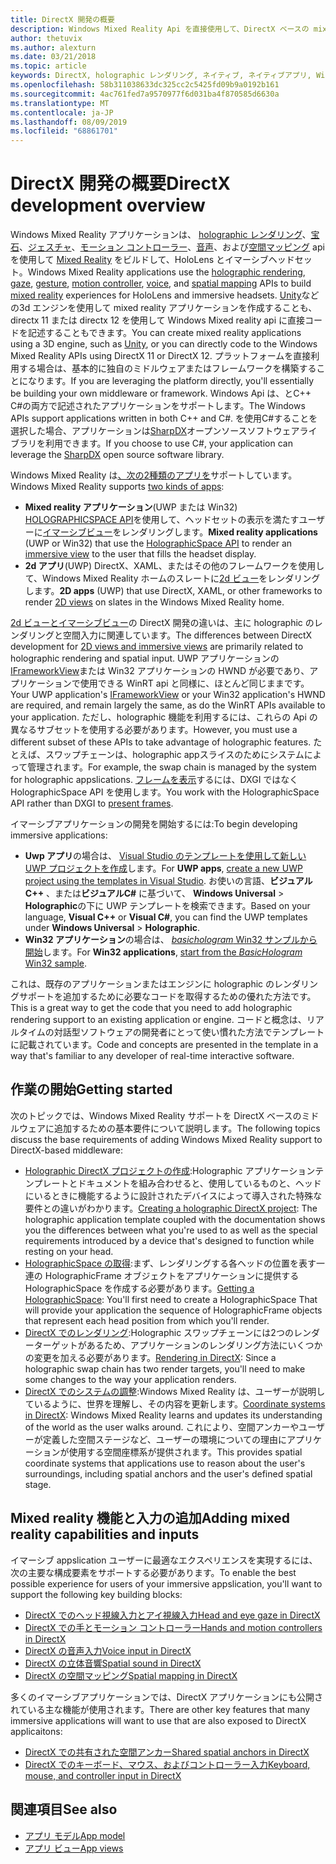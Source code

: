 ```yaml
---
title: DirectX 開発の概要
description: Windows Mixed Reality Api を直接使用して、DirectX ベースの mixed reality エンジンを構築します。
author: thetuvix
ms.author: alexturn
ms.date: 03/21/2018
ms.topic: article
keywords: DirectX, holographic レンダリング, ネイティブ, ネイティブアプリ, WinRT, WinRT アプリ, プラットフォーム Api, カスタムエンジン, ミドルウェア
ms.openlocfilehash: 58b311038633dc325cc2c5425fd09b9a0192b161
ms.sourcegitcommit: 4ac761fed7a9570977f6d031ba4f870585d6630a
ms.translationtype: MT
ms.contentlocale: ja-JP
ms.lasthandoff: 08/09/2019
ms.locfileid: "68861701"
---
```

# <a name="directx-development-overview"></a><span data-ttu-id="102ff-104">DirectX 開発の概要</span><span class="sxs-lookup"><span data-stu-id="102ff-104">DirectX development overview</span></span>


<span data-ttu-id="102ff-105">Windows Mixed Reality アプリケーションは、 [holographic レンダリング](rendering.md)、[宝石](gaze.md)、[ジェスチャ](gestures.md)、[モーション コントローラー](motion-controllers.md)、[音声](voice-input.md)、および[空間マッピング](spatial-mapping.md) api を使用して [Mixed Reality](mixed-reality.md) をビルドして、HoloLens とイマーシブヘッドセット。</span><span class="sxs-lookup"><span data-stu-id="102ff-105">Windows Mixed Reality applications use the [holographic rendering](rendering.md), [gaze](gaze.md), [gesture](gestures.md), [motion controller](motion-controllers.md), [voice](voice-input.md), and [spatial mapping](spatial-mapping.md) APIs to build [mixed reality](mixed-reality.md) experiences for HoloLens and immersive headsets.</span></span> <span data-ttu-id="102ff-106">[Unity](unity-development-overview.md)などの3d エンジンを使用して mixed reality アプリケーションを作成することも、directx 11 または directx 12 を使用して Windows Mixed reality api に直接コードを記述することもできます。</span><span class="sxs-lookup"><span data-stu-id="102ff-106">You can create mixed reality applications using a 3D engine, such as [Unity](unity-development-overview.md), or you can directly code to the Windows Mixed Reality APIs using DirectX 11 or DirectX 12.</span></span> <span data-ttu-id="102ff-107">プラットフォームを直接利用する場合は、基本的に独自のミドルウェアまたはフレームワークを構築することになります。</span><span class="sxs-lookup"><span data-stu-id="102ff-107">If you are leveraging the platform directly, you'll essentially be building your own middleware or framework.</span></span> <span data-ttu-id="102ff-108">Windows Api は、とC++ C#の両方で記述されたアプリケーションをサポートします。</span><span class="sxs-lookup"><span data-stu-id="102ff-108">The Windows APIs support applications written in both C++ and C#.</span></span> <span data-ttu-id="102ff-109">を使用C#することを選択した場合、アプリケーションは[SharpDX](http://sharpdx.org/)オープンソースソフトウェアライブラリを利用できます。</span><span class="sxs-lookup"><span data-stu-id="102ff-109">If you choose to use C#, your application can leverage the [SharpDX](http://sharpdx.org/) open source software library.</span></span>


<span data-ttu-id="102ff-110">Windows Mixed Reality は[、次の2種類のアプリを](app-views.md)サポートしています。</span><span class="sxs-lookup"><span data-stu-id="102ff-110">Windows Mixed Reality supports [two kinds of apps](app-views.md):</span></span>
* <span data-ttu-id="102ff-111">**Mixed reality アプリケーション**(UWP または Win32) [HOLOGRAPHICSPACE API](getting-a-holographicspace.md)を使用して、ヘッドセットの表示を満たすユーザーに[イマーシブビュー](app-views.md)をレンダリングします。</span><span class="sxs-lookup"><span data-stu-id="102ff-111">**Mixed reality applications** (UWP or Win32) that use the [HolographicSpace API](getting-a-holographicspace.md) to render an [immersive view](app-views.md) to the user that fills the headset display.</span></span>
* <span data-ttu-id="102ff-112">**2d アプリ**(UWP) DirectX、XAML、またはその他のフレームワークを使用して、Windows Mixed Reality ホームのスレートに[2d ビュー](app-views.md#2d-views)をレンダリングします。</span><span class="sxs-lookup"><span data-stu-id="102ff-112">**2D apps** (UWP) that use DirectX, XAML, or other frameworks to render [2D views](app-views.md#2d-views) on slates in the Windows Mixed Reality home.</span></span>


<span data-ttu-id="102ff-113">[2d ビューとイマーシブビュー](app-views.md)の DirectX 開発の違いは、主に holographic のレンダリングと空間入力に関連しています。</span><span class="sxs-lookup"><span data-stu-id="102ff-113">The differences between DirectX development for [2D views and immersive views](app-views.md) are primarily related to holographic rendering and spatial input.</span></span> <span data-ttu-id="102ff-114">UWP アプリケーションの[IFrameworkView](https://msdn.microsoft.com/library/windows/apps/windows.applicationmodel.core.iframeworkview.aspx)または Win32 アプリケーションの HWND が必要であり、アプリケーションで使用できる WinRT api と同様に、ほとんど同じままです。</span><span class="sxs-lookup"><span data-stu-id="102ff-114">Your UWP application's [IFrameworkView](https://msdn.microsoft.com/library/windows/apps/windows.applicationmodel.core.iframeworkview.aspx) or your Win32 application's HWND are required, and remain largely the same, as do the WinRT APIs available to your application.</span></span> <span data-ttu-id="102ff-115">ただし、holographic 機能を利用するには、これらの Api の異なるサブセットを使用する必要があります。</span><span class="sxs-lookup"><span data-stu-id="102ff-115">However, you must use a different subset of these APIs to take advantage of holographic features.</span></span> <span data-ttu-id="102ff-116">たとえば、スワップチェーンは、holographic appスライスのためにシステムによって管理されます。</span><span class="sxs-lookup"><span data-stu-id="102ff-116">For example, the swap chain is managed by the system for holographic appslications.</span></span> <span data-ttu-id="102ff-117">[フレームを表示](rendering-in-directx.md)するには、DXGI ではなく HolographicSpace API を使用します。</span><span class="sxs-lookup"><span data-stu-id="102ff-117">You work with the HolographicSpace API rather than DXGI to [present frames](rendering-in-directx.md).</span></span>

<span data-ttu-id="102ff-118">イマーシブアプリケーションの開発を開始するには:</span><span class="sxs-lookup"><span data-stu-id="102ff-118">To begin developing immersive applications:</span></span>
* <span data-ttu-id="102ff-119">**Uwp アプリ**の場合は、 [Visual Studio のテンプレートを使用して新しい UWP プロジェクトを作成](creating-a-holographic-directx-project.md)します。</span><span class="sxs-lookup"><span data-stu-id="102ff-119">For **UWP apps**, [create a new UWP project using the templates in Visual Studio](creating-a-holographic-directx-project.md).</span></span> <span data-ttu-id="102ff-120">お使いの言語、**ビジュアルC++**  、または**ビジュアルC#** に基づいて、 **Windows Universal** > **Holographic**の下に UWP テンプレートを検索できます。</span><span class="sxs-lookup"><span data-stu-id="102ff-120">Based on your language, **Visual C++** or **Visual C#**, you can find the UWP templates under **Windows Universal** > **Holographic**.</span></span>
* <span data-ttu-id="102ff-121">**Win32 アプリケーション**の場合は、 [ *basichologram* Win32 サンプルから開始](creating-a-holographic-directx-project.md#creating-a-win32-project)します。</span><span class="sxs-lookup"><span data-stu-id="102ff-121">For **Win32 applications**, [start from the *BasicHologram* Win32 sample](creating-a-holographic-directx-project.md#creating-a-win32-project).</span></span>

<span data-ttu-id="102ff-122">これは、既存のアプリケーションまたはエンジンに holographic のレンダリングサポートを追加するために必要なコードを取得するための優れた方法です。</span><span class="sxs-lookup"><span data-stu-id="102ff-122">This is a great way to get the code that you need to add holographic rendering support to an existing application or engine.</span></span> <span data-ttu-id="102ff-123">コードと概念は、リアルタイムの対話型ソフトウェアの開発者にとって使い慣れた方法でテンプレートに記載されています。</span><span class="sxs-lookup"><span data-stu-id="102ff-123">Code and concepts are presented in the template in a way that's familiar to any developer of real-time interactive software.</span></span>


## <a name="getting-started"></a><span data-ttu-id="102ff-124">作業の開始</span><span class="sxs-lookup"><span data-stu-id="102ff-124">Getting started</span></span>

<span data-ttu-id="102ff-125">次のトピックでは、Windows Mixed Reality サポートを DirectX ベースのミドルウェアに追加するための基本要件について説明します。</span><span class="sxs-lookup"><span data-stu-id="102ff-125">The following topics discuss the base requirements of adding Windows Mixed Reality support to DirectX-based middleware:</span></span>

* <span data-ttu-id="102ff-126">[Holographic DirectX プロジェクトの作成](creating-a-holographic-directx-project.md):Holographic アプリケーションテンプレートとドキュメントを組み合わせると、使用しているものと、ヘッドにいるときに機能するように設計されたデバイスによって導入された特殊な要件との違いがわかります。</span><span class="sxs-lookup"><span data-stu-id="102ff-126">[Creating a holographic DirectX project](creating-a-holographic-directx-project.md): The holographic application template coupled with the documentation shows you the differences between what you're used to as well as the special requirements introduced by a device that's designed to function while resting on your head.</span></span>
* <span data-ttu-id="102ff-127">[HolographicSpace の取得](getting-a-holographicspace.md):まず、レンダリングする各ヘッドの位置を表す一連の HolographicFrame オブジェクトをアプリケーションに提供する HolographicSpace を作成する必要があります。</span><span class="sxs-lookup"><span data-stu-id="102ff-127">[Getting a HolographicSpace](getting-a-holographicspace.md): You'll first need to create a HolographicSpace That will provide your application the sequence of HolographicFrame objects that represent each head position from which you'll render.</span></span>
* <span data-ttu-id="102ff-128">[DirectX でのレンダリング](rendering-in-directx.md):Holographic スワップチェーンには2つのレンダーターゲットがあるため、アプリケーションのレンダリング方法にいくつかの変更を加える必要があります。</span><span class="sxs-lookup"><span data-stu-id="102ff-128">[Rendering in DirectX](rendering-in-directx.md): Since a holographic swap chain has two render targets, you'll need to make some changes to the way your application renders.</span></span>
* <span data-ttu-id="102ff-129">[DirectX でのシステムの調整](coordinate-systems-in-directx.md):Windows Mixed Reality は、ユーザーが説明しているように、世界を理解し、その内容を更新します。</span><span class="sxs-lookup"><span data-stu-id="102ff-129">[Coordinate systems in DirectX](coordinate-systems-in-directx.md): Windows Mixed Reality learns and updates its understanding of the world as the user walks around.</span></span> <span data-ttu-id="102ff-130">これにより、空間アンカーやユーザーが定義した空間ステージなど、ユーザーの環境についての理由にアプリケーションが使用する空間座標系が提供されます。</span><span class="sxs-lookup"><span data-stu-id="102ff-130">This provides spatial coordinate systems that applications use to reason about the user's surroundings, including spatial anchors and the user's defined spatial stage.</span></span>

## <a name="adding-mixed-reality-capabilities-and-inputs"></a><span data-ttu-id="102ff-131">Mixed reality 機能と入力の追加</span><span class="sxs-lookup"><span data-stu-id="102ff-131">Adding mixed reality capabilities and inputs</span></span>

<span data-ttu-id="102ff-132">イマーシブ appslication ユーザーに最適なエクスペリエンスを実現するには、次の主要な構成要素をサポートする必要があります。</span><span class="sxs-lookup"><span data-stu-id="102ff-132">To enable the best possible experience for users of your immersive appslication, you'll want to support the following key building blocks:</span></span>

* [<span data-ttu-id="102ff-133">DirectX でのヘッド視線入力とアイ視線入力</span><span class="sxs-lookup"><span data-stu-id="102ff-133">Head and eye gaze in DirectX</span></span>](gaze-in-directx.md)
* [<span data-ttu-id="102ff-134">DirectX での手とモーション コントローラー</span><span class="sxs-lookup"><span data-stu-id="102ff-134">Hands and motion controllers in DirectX</span></span>](hands-and-motion-controllers-in-directx.md)
* [<span data-ttu-id="102ff-135">DirectX の音声入力</span><span class="sxs-lookup"><span data-stu-id="102ff-135">Voice input in DirectX</span></span>](voice-input-in-directx.md)
* [<span data-ttu-id="102ff-136">DirectX の立体音響</span><span class="sxs-lookup"><span data-stu-id="102ff-136">Spatial sound in DirectX</span></span>](spatial-sound-in-directx.md)
* [<span data-ttu-id="102ff-137">DirectX の空間マッピング</span><span class="sxs-lookup"><span data-stu-id="102ff-137">Spatial mapping in DirectX</span></span>](spatial-mapping-in-directx.md)


<span data-ttu-id="102ff-138">多くのイマーシブアプリケーションでは、DirectX アプリケーションにも公開されている主な機能が使用されます。</span><span class="sxs-lookup"><span data-stu-id="102ff-138">There are other key features that many immersive applications will want to use that are also exposed to DirectX applicaitons:</span></span>

* [<span data-ttu-id="102ff-139">DirectX での共有された空間アンカー</span><span class="sxs-lookup"><span data-stu-id="102ff-139">Shared spatial anchors in DirectX</span></span>](shared-spatial-anchors-in-directx.md)
* [<span data-ttu-id="102ff-140">DirectX でのキーボード、マウス、およびコントローラー入力</span><span class="sxs-lookup"><span data-stu-id="102ff-140">Keyboard, mouse, and controller input in DirectX</span></span>](keyboard,-mouse,-and-controller-input-in-directx.md)

## <a name="see-also"></a><span data-ttu-id="102ff-141">関連項目</span><span class="sxs-lookup"><span data-stu-id="102ff-141">See also</span></span>
* [<span data-ttu-id="102ff-142">アプリ モデル</span><span class="sxs-lookup"><span data-stu-id="102ff-142">App model</span></span>](app-model.md)
* [<span data-ttu-id="102ff-143">アプリ ビュー</span><span class="sxs-lookup"><span data-stu-id="102ff-143">App views</span></span>](app-views.md)
